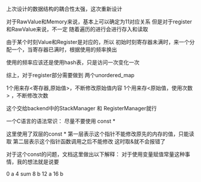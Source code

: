 上次设计的数据结构的耦合性太强，这次重新设计

对于RawValue和Memory来说，基本上可以确定为11对应关系
但是对于register和RawValue来说，不一定
随着遍历的进行会进行存入和读取

由于某个时刻Value和Register是对应的，所以
初始时刻寄存器未满时，来一个分配一个，当寄存器已满时，根据使用的频率换出

使用的频率应该还是使用hash表，只是访问一次变化一次

综上，对于register部分需要做到
两个unordered_map

1个用来存<寄存器,原始值>，不断修改原始值内容
1个用来存<原始值，使用次数> ，不断修改次数

这个交给backend中的StackManager 和 RegisterManager就行

一个C语言的语法常识：
尽量不要使用 const *

这里使用了双层的const *
第一层表示这个指针不能修改原先的内存的值，只能读取
第二层表示这个指针函数调用之后不能修改
这时取&就不会报错了

对于这个const的问题，文档这里做出以下解释：
对于使用变量赋值常量这种事情，我的想法就是说要

0 a
4 sum
8 b
12 a
16 b
